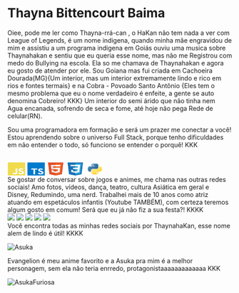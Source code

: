 ﻿# Thayna Bittencourt Baima
 Oiee, pode me ler como Thayna-rrá-can , o HaKan não tem nada a ver com League of Legends, é um nome indigena, quando minha mãe engravidou de mim e assistiu 
 a um programa indigena em Goiás ouviu uma musica sobre Thaynahakan e sentiu que eu queria esse nome, mas não me Registrou com medo do Bullying na escola.
 Ela so me chamava de Thaynahakan e agora eu gosto de atender por ele. Sou Goiana mas fui criada em Cachoeira Dourada(MG){Um interior, mas um interior
 extremamente lindo e rico em rios e fontes termais} e na Cobra - Povoado Santo Antônio {Eles tem o mesmo problema que eu o nome verdadeiro é enfeite, 
 a gente se auto denomina Cobreiro! KKK} Um interior do semi árido que não tinha nem Agua encanada, sofrendo de seca e fome, até hoje não pega Rede de celular(RN).
 
 Sou uma programadora em formação e será um prazer me conectar a você!
 Estou aprendendo sobre o universo Full Stack, porque tenho dificuldades em não entender o todo, só funciono se entender o porquê! KKK
 <div style="display: inline_block"><br>
  <img align="center" alt="Rafa-Js" height="30" width="40" src="https://raw.githubusercontent.com/devicons/devicon/master/icons/javascript/javascript-plain.svg">
  <img align="center" alt="Rafa-Ts" height="30" width="40" src="https://raw.githubusercontent.com/devicons/devicon/master/icons/typescript/typescript-plain.svg">
  <img align="center" alt="Rafa-HTML" height="30" width="40" src="https://raw.githubusercontent.com/devicons/devicon/master/icons/html5/html5-original.svg">
  <img align="center" alt="Rafa-CSS" height="30" width="40" src="https://raw.githubusercontent.com/devicons/devicon/master/icons/css3/css3-original.svg">
  <img align="center" alt="Rafa-Python" height="30" width="40" src="https://raw.githubusercontent.com/devicons/devicon/master/icons/python/python-original.svg">
</div>
 Se gostar de conversar sobre jogos e animes, me chama nas outras redes sociais!
 Amo fotos, vídeos, dança, teatro, cultura Asiática em geral e Disney, Redumindo, uma nerd. 
 Trabalhei mais de 10 anos como atriz atuando em espetáculos infantis (Youtube TAMBÉM), com certeza teremos algum gosto em comum!
                Será que eu já não fiz a sua festa?! KKKK
 
 <div> 
  <a href="https://www.youtube.com/c/Thaynahakan" target="_blank"><img src="https://img.shields.io/badge/YouTube-FF0000?style=for-the-badge&logo=youtube&logoColor=white" target="_blank"></a>
  <a href="https://www.instagram.com/thaynahakan/" target="_blank"><img src="https://img.shields.io/badge/-Instagram-%23E4405F?style=for-the-badge&logo=instagram&logoColor=white" target="_blank"></a>
 	<a href="https://www.twitch.tv/thaynahakan" target="_blank"><img src="https://img.shields.io/badge/Twitch-9146FF?style=for-the-badge&logo=twitch&logoColor=white" target="_blank"></a>
  <a href="https://discord.gg/vDcWSdQw" target="_blank"><img src="https://img.shields.io/badge/Discord-7289DA?style=for-the-badge&logo=discord&logoColor=white" target="_blank"></a> 
  <a href="https://www.linkedin.com/in/thayna-bittencourt-baima-351765269/" target="_blank"><img src="https://img.shields.io/badge/-LinkedIn-%230077B5?style=for-the-badge&logo=linkedin&logoColor=white" target="_blank"></a> 
  
</div>
Você encontra todas as minhas redes sociais por ThaynahaKan, esse nome alem de lindo é útil! KKKK

 ![Asuka](https://media.tenor.com/GHbs7704r9kAAAAC/asuka-shikinami-langley-asuka-shikinami.gif)

 Evangelion é meu anime favorito e a Asuka pra mim é a melhor personagem, sem ela não teria enrredo, protagonistaaaaaaaaaaaaa KKK

 ![AsukaFuriosa](https://64.media.tumblr.com/cc5121e0a6d2c9cbcc3a441048c0d66d/tumblr_o85j9trssA1tj0a58o1_540.gif)




